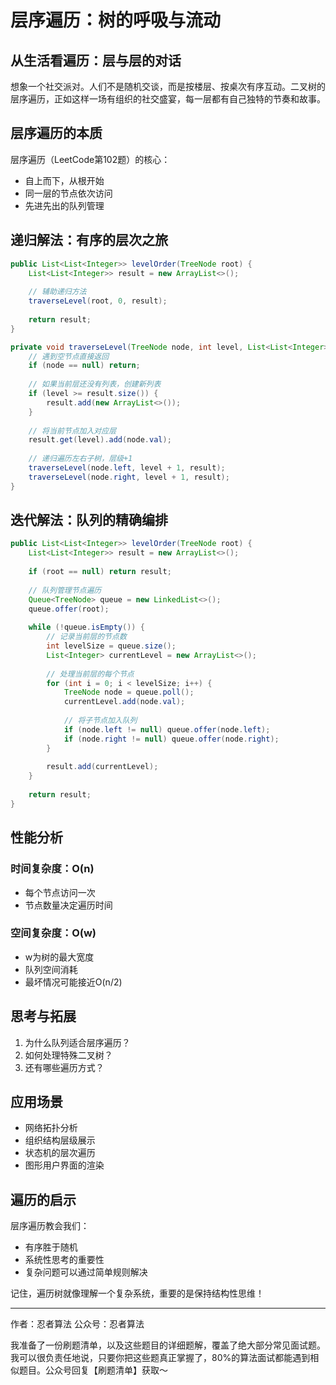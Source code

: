 # 层序遍历：树的呼吸与流动

## 从生活看遍历：层与层的对话

想象一个社交派对。人们不是随机交谈，而是按楼层、按桌次有序互动。二叉树的层序遍历，正如这样一场有组织的社交盛宴，每一层都有自己独特的节奏和故事。

## 层序遍历的本质

层序遍历（LeetCode第102题）的核心：
- 自上而下，从根开始
- 同一层的节点依次访问
- 先进先出的队列管理

## 递归解法：有序的层次之旅

```java
public List<List<Integer>> levelOrder(TreeNode root) {
    List<List<Integer>> result = new ArrayList<>();
    
    // 辅助递归方法
    traverseLevel(root, 0, result);
    
    return result;
}

private void traverseLevel(TreeNode node, int level, List<List<Integer>> result) {
    // 遇到空节点直接返回
    if (node == null) return;
    
    // 如果当前层还没有列表，创建新列表
    if (level >= result.size()) {
        result.add(new ArrayList<>());
    }
    
    // 将当前节点加入对应层
    result.get(level).add(node.val);
    
    // 递归遍历左右子树，层级+1
    traverseLevel(node.left, level + 1, result);
    traverseLevel(node.right, level + 1, result);
}
```

## 迭代解法：队列的精确编排

```java
public List<List<Integer>> levelOrder(TreeNode root) {
    List<List<Integer>> result = new ArrayList<>();
    
    if (root == null) return result;
    
    // 队列管理节点遍历
    Queue<TreeNode> queue = new LinkedList<>();
    queue.offer(root);
    
    while (!queue.isEmpty()) {
        // 记录当前层的节点数
        int levelSize = queue.size();
        List<Integer> currentLevel = new ArrayList<>();
        
        // 处理当前层的每个节点
        for (int i = 0; i < levelSize; i++) {
            TreeNode node = queue.poll();
            currentLevel.add(node.val);
            
            // 将子节点加入队列
            if (node.left != null) queue.offer(node.left);
            if (node.right != null) queue.offer(node.right);
        }
        
        result.add(currentLevel);
    }
    
    return result;
}
```

## 性能分析

### 时间复杂度：O(n)
- 每个节点访问一次
- 节点数量决定遍历时间

### 空间复杂度：O(w)
- w为树的最大宽度
- 队列空间消耗
- 最坏情况可能接近O(n/2)

## 思考与拓展

1. 为什么队列适合层序遍历？
2. 如何处理特殊二叉树？
3. 还有哪些遍历方式？

## 应用场景

- 网络拓扑分析
- 组织结构层级展示
- 状态机的层次遍历
- 图形用户界面的渲染

## 遍历的启示

层序遍历教会我们：
- 有序胜于随机
- 系统性思考的重要性
- 复杂问题可以通过简单规则解决

记住，遍历树就像理解一个复杂系统，重要的是保持结构性思维！

---
作者：忍者算法
公众号：忍者算法

我准备了一份刷题清单，以及这些题目的详细题解，覆盖了绝大部分常见面试题。我可以很负责任地说，只要你把这些题真正掌握了，80%的算法面试都能遇到相似题目。公众号回复【刷题清单】获取～